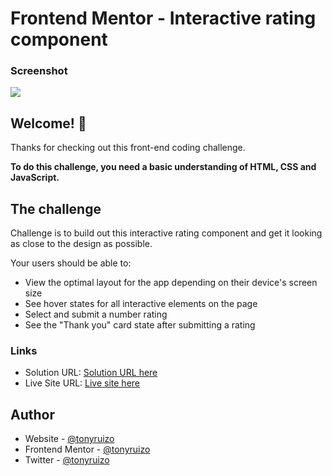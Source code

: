 # Frontend Mentor - Interactive rating component

### Screenshot

![](./design/screenshot.jpg)

## Welcome! 👋

Thanks for checking out this front-end coding challenge.

**To do this challenge, you need a basic understanding of HTML, CSS and JavaScript.**

## The challenge

Challenge is to build out this interactive rating component and get it looking as close to the design as possible.

Your users should be able to:

- View the optimal layout for the app depending on their device's screen size
- See hover states for all interactive elements on the page
- Select and submit a number rating
- See the "Thank you" card state after submitting a rating

### Links

- Solution URL: [Solution URL here](https://your-solution-url.com)
- Live Site URL: [Live site here](https://your-live-site-url.com)

## Author

- Website - [@tonyruizo](https://www.tonyruizo.me)
- Frontend Mentor - [@tonyruizo](https://www.frontendmentor.io/profile/tonyruizo)
- Twitter - [@tonyruizo](https://www.twitter.com/tonyruizo)
